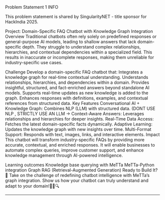 

Problem Statement 1
INFO

This problem statement is shared by SingularityNET - title sponsor for HackIndia 2025.


Project: Domain-Specific FAQ Chatbot with Knowledge Graph Integration
Overview
Traditional chatbots often rely solely on predefined responses or general-purpose AI models, leading to shallow answers that lack domain-specific depth. They struggle to understand complex relationships, hierarchies, and contextual dependencies within a specialized field. This results in inaccurate or incomplete responses, making them unreliable for industry-specific use cases.

Challenge
Develop a domain-specific FAQ chatbot that:
Integrates a knowledge graph for real-time contextual understanding.
Understands relationships, hierarchies, and dependencies within a domain.
Provides insightful, structured, and fact-enriched answers beyond standalone AI models.
Supports real-time updates as new knowledge is added to the graph.
Enhances responses with definitions, examples, and contextual references from structured data.
Key Features
Conversational AI + Knowledge Graph: Combines NLP (LLM) with structured data. (DONT USE NLP , STRICTLY USE AN LLM -> 
Context-Aware Answers: Leverages relationships and hierarchies for deeper insights.
Real-Time Data Access: Fetches the latest domain-specific facts dynamically.
Adaptive Learning: Updates the knowledge graph with new insights over time.
Multi-Format Support: Responds with text, images, links, and interactive elements.
Impact
This chatbot will transform industry-specific FAQs by providing more accurate, contextual, and enriched responses. It will enable businesses to automate complex queries, improve customer support, and enhance knowledge management through AI-powered intelligence.

Learning outcomes
Knowledge base querying with MeTTa
MeTTa-Python integration
Graph RAG (Retrieval-Augmented Generation)
Ready to Build It? 🚀
Take on the challenge of redefining chatbot intelligence with MeTTa’s graph integration. Show us how your chatbot can truly understand and adapt to your domain!🤖💡🔍

________________



